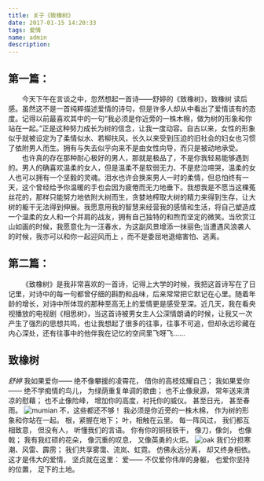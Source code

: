 ```yaml
---
title: 关于《致橡树》
date: 2017-01-15 14:20:33
tags: 爱情
name: admin
description:
---
```

## 第一篇：
&emsp;&emsp;今天下午在言谈之中，忽然想起一首诗——舒婷的《致橡树》，致橡树 读后感。虽然这不是一首纯粹描述爱情的诗句，但是许多人却从中看出了爱情该有的态度。记得以前最喜欢其中的一句“我必须是你近旁的一株木棉，做为树的形象和你站在一起。”正是这种努力成长为树的信念，让我一度动容。自古以来，女性的形象似乎就被设定为了柔情似水、若柳扶风，长久以来受到压迫的旧社会的妇女也习惯了依附男人而生。拥有与失去似乎向来不是由女性向导，而只是被动地承受。
&emsp;&emsp;也许真的存在那种耐心极好的男人，那就是极品了，不是你我轻易能够遇到的。男人的确喜欢温柔的女人，但是温柔不是软弱无力、不是悲泣啼哭，温柔的女人也可以拥有一个坚毅的灵魂。泪水也许会换来男人一时的柔情，但总怕终有一天，这个曾经给予你温暖的手也会因为疲倦而无力地垂下。我想我是不愿当这棵菟丝花的，那样只能努力地依附大树而生，贪婪地榨取大树的精力来得到生存，让大树的躯干无法得到伸展。我愿意用我的智慧来经营我的感情和生活，将自己塑造成一个温柔的女人和一个并肩的战友，拥有自己独特的和煦而坚定的微笑。当欣赏江山如画的时候，我愿意化为一汪春水，为这副风景增添一抹丽色;当遭遇风浪袭人的时候，我亦可以和你一起迎风而上 ，而不是委屈地退缩害怕、逃离。
## 第二篇：
&emsp;&emsp;《致橡树》是我非常喜欢的一首诗，记得上大学的时候，我把这首诗写在了日记里，对诗中的每一句都曾仔细的斟酌和品味，后来常常把它默记在心里。随着年龄的增长，对诗中所体现的那种至高无上的爱情更是感受至深。近几天，我在看央视播放的电视剧《相思树》，当这首诗被男女主人公深情朗诵的时候，让我又一次产生了强烈的思想共鸣，也让我想起了很多的往事，往事不可追，但却永远珍藏在内心深处，还有往事中的他伴我在记忆的空间里飞呀飞......<!--more-->
## 致橡树
*舒婷*
我如果爱你——
绝不像攀援的凌霄花， 
借你的高枝炫耀自己；
我如果爱你—— 
绝不学痴情的鸟儿， 
为绿荫重复单调的歌曲； 
也不止像泉源， 
常年送来清凉的慰藉； 
也不止像险峰， 
增加你的高度，衬托你的威仪。 
甚至日光， 
甚至春雨。
![mumian](/pic/mumian.jpg)
不，这些都还不够！ 
我必须是你近旁的一株木棉， 
作为树的形象和你站在一起。 
根，紧握在地下； 
叶，相触在云里。 
每一阵风过， 
我们都互相致意， 
但没有人， 
听懂我们的言语。 
你有你的铜枝铁干， 
像刀，像剑， 
也像戟； 
我有我红硕的花朵， 
像沉重的叹息， 
又像英勇的火炬。
![oak](/pic/oak.jpg)
我们分担寒潮、风雷、霹雳； 
我们共享雾霭、流岚、虹霓。 
仿佛永远分离， 
却又终身相依。 
这才是伟大的爱情， 
坚贞就在这里： 
爱—— 
不仅爱你伟岸的身躯， 
也爱你坚持的位置， 
足下的土地。